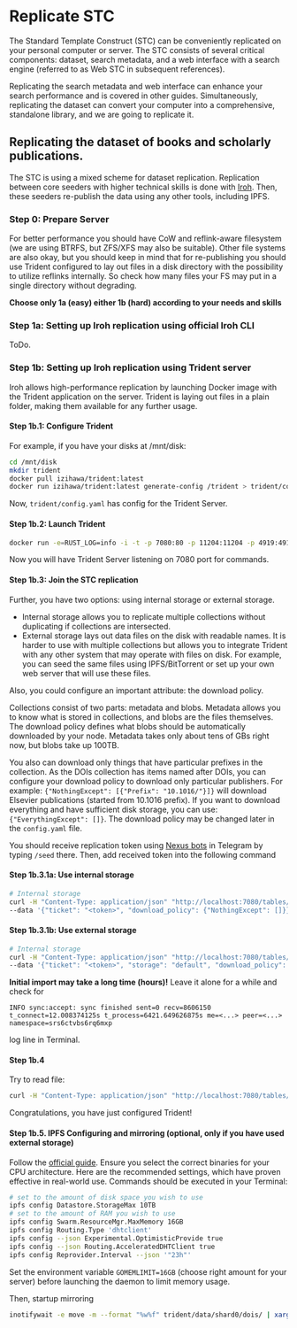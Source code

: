 # Replicate STC

The Standard Template Construct (STC) can be conveniently replicated on your personal computer or server. 
The STC consists of several critical components: dataset, search metadata,
and a web interface with a search engine (referred to as Web STC in subsequent references).

Replicating the search metadata and web interface can enhance your search performance and is covered in other guides. 
Simultaneously, replicating the dataset can convert your computer into a comprehensive, standalone library, and we are going to replicate it.

## Replicating the dataset of books and scholarly publications.

The STC is using a mixed scheme for dataset replication.
Replication between core seeders with higher technical skills is done with [Iroh](https://iroh.computer/docs). Then, these seeders
re-publish the data using any other tools, including IPFS.

### Step 0: Prepare Server

For better performance you should have CoW and reflink-aware filesystem (we are using BTRFS, but ZFS/XFS may also be suitable).
Other file systems are also okay, but you should keep in mind that for 
re-publishing you should use Trident configured to lay out files in a disk directory with the possibility to utilize reflinks internally. 
So check how many files your FS may put in a single directory without degrading.

**Choose only 1a (easy) either 1b (hard) according to your needs and skills**

### Step 1a: Setting up Iroh replication using official Iroh CLI

ToDo.

### Step 1b: Setting up Iroh replication using Trident server

Iroh allows high-performance replication by launching Docker image with the Trident application on the server.
Trident is laying out files in a plain folder, making them available for any further usage.

#### Step 1b.1: Configure Trident

For example, if you have your disks at /mnt/disk:

```bash
cd /mnt/disk
mkdir trident
docker pull izihawa/trident:latest
docker run izihawa/trident:latest generate-config /trident > trident/config.yaml
```

Now, `trident/config.yaml` has config for the Trident Server.

#### Step 1b.2: Launch Trident

```bash
docker run -e=RUST_LOG=info -i -t -p 7080:80 -p 11204:11204 -p 4919:4919 -v $(pwd)/trident:/trident izihawa/trident:latest serve --config-path /trident/config.yaml
```

Now you will have Trident Server listening on 7080 port for commands.

#### Step 1b.3: Join the STC replication

Further, you have two options: using internal storage or external storage.

- Internal storage allows you to replicate multiple collections without duplicating if collections are intersected.
- External storage lays out data files on the disk with readable names. It is harder to use with multiple collections but allows you to integrate Trident with any other system that may operate with files on disk. For example, you can seed the same files using IPFS/BitTorrent or set up your own web server that will use these files.

Also, you could configure an important attribute: the download policy.

Collections consist of two parts: metadata and blobs.
Metadata allows you to know what is stored in collections, and blobs are the files themselves.
The download policy defines what blobs should be automatically downloaded by your node.
Metadata takes only about tens of GBs right now, but blobs take up 100TB.

You also can download only things that have particular prefixes in the collection. 
As the DOIs collection has items named after DOIs, you can configure your download policy to download only particular publishers. 
For example: `{"NothingExcept": [{"Prefix": "10.1016/"}]}` will download Elsevier publications (started from 10.1016 prefix).
If you want to download everything and have sufficient disk storage, you can use: `{"EverythingExcept": []}`.
The download policy may be changed later in the `config.yaml` file.

You should receive replication token using [Nexus bots](https://t.me/science_nexus4_bot) in Telegram by typing `/seed` there.
Then, add received token into the following command

#### Step 1b.3.1a: Use internal storage

```bash 
# Internal storage 
curl -H "Content-Type: application/json" "http://localhost:7080/tables/dois/import/" \
--data '{"ticket": "<token>", "download_policy": {"NothingExcept": []}}'
```

#### Step 1b.3.1b: Use external storage

```bash 
# Internal storage 
curl -H "Content-Type: application/json" "http://localhost:7080/tables/dois/import/" \
--data '{"ticket": "<token>", "storage": "default", "download_policy": {"NothingExcept": []}}'
```
**Initial import may take a long time (hours)!** Leave it alone for a while and check for 
```
INFO sync:accept: sync finished sent=0 recv=8606150 t_connect=12.008374125s t_process=6421.649626875s me=<...> peer=<...> namespace=srs6ctvbs6rq6mxp
```
log line in Terminal.

#### Step 1b.4

Try to read file:

```bash 
curl -H "Content-Type: application/json" "http://localhost:7080/tables/dois/10.1016/j.scr.2021.102334.pdf"
```

Congratulations, you have just configured Trident!

#### Step 1b.5. IPFS Configuring and mirroring (optional, only if you have used external storage)

Follow the <a href="https://docs.ipfs.tech/install/command-line/#install-official-binary-distributions" target="_blank">official guide</a>. 
Ensure you select the correct binaries for your CPU architecture. 
Here are the recommended settings, which have proven effective in real-world use. Commands should be executed in your Terminal:

```bash 
# set to the amount of disk space you wish to use
ipfs config Datastore.StorageMax 10TB
# set to the amount of RAM you wish to use
ipfs config Swarm.ResourceMgr.MaxMemory 16GB
ipfs config Routing.Type 'dhtclient'
ipfs config --json Experimental.OptimisticProvide true
ipfs config --json Routing.AcceleratedDHTClient true
ipfs config Reprovider.Interval --json '"23h"'
```
Set the environment variable <code>GOMEMLIMIT=16GB</code> (choose right amount for your server) before launching the daemon to limit memory usage.

Then, startup mirroring

```bash
inotifywait -e move -m --format "%w%f" trident/data/shard0/dois/ | xargs -I{} ipfs add --nocopy --hash=blake3 --pin --chunker=size-1048576 "{}"
```
